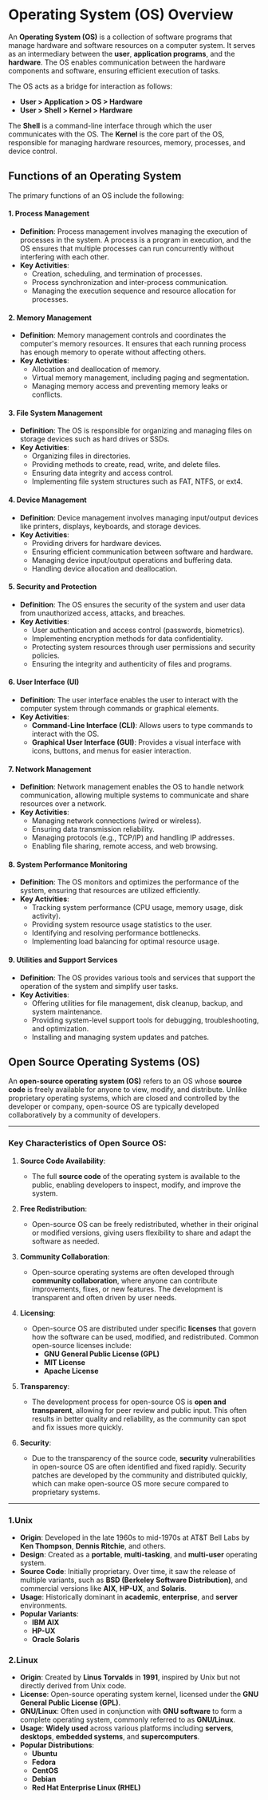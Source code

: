 # **Operating System (OS) Overview**

An **Operating System (OS)** is a collection of software programs that manage hardware and software resources on a computer system. It serves as an intermediary between the **user**, **application programs**, and the **hardware**. The OS enables communication between the hardware components and software, ensuring efficient execution of tasks.

The OS acts as a bridge for interaction as follows:
- **User > Application > OS > Hardware**
- **User > Shell > Kernel > Hardware**

The **Shell** is a command-line interface through which the user communicates with the OS. The **Kernel** is the core part of the OS, responsible for managing hardware resources, memory, processes, and device control.

## **Functions of an Operating System**

The primary functions of an OS include the following:

#### 1. **Process Management**
   - **Definition**: Process management involves managing the execution of processes in the system. A process is a program in execution, and the OS ensures that multiple processes can run concurrently without interfering with each other.
   - **Key Activities**:
     - Creation, scheduling, and termination of processes.
     - Process synchronization and inter-process communication.
     - Managing the execution sequence and resource allocation for processes.

#### 2. **Memory Management**
   - **Definition**: Memory management controls and coordinates the computer's memory resources. It ensures that each running process has enough memory to operate without affecting others.
   - **Key Activities**:
     - Allocation and deallocation of memory.
     - Virtual memory management, including paging and segmentation.
     - Managing memory access and preventing memory leaks or conflicts.

#### 3. **File System Management**
   - **Definition**: The OS is responsible for organizing and managing files on storage devices such as hard drives or SSDs.
   - **Key Activities**:
     - Organizing files in directories.
     - Providing methods to create, read, write, and delete files.
     - Ensuring data integrity and access control.
     - Implementing file system structures such as FAT, NTFS, or ext4.

#### 4. **Device Management**
   - **Definition**: Device management involves managing input/output devices like printers, displays, keyboards, and storage devices.
   - **Key Activities**:
     - Providing drivers for hardware devices.
     - Ensuring efficient communication between software and hardware.
     - Managing device input/output operations and buffering data.
     - Handling device allocation and deallocation.

#### 5. **Security and Protection**
   - **Definition**: The OS ensures the security of the system and user data from unauthorized access, attacks, and breaches.
   - **Key Activities**:
     - User authentication and access control (passwords, biometrics).
     - Implementing encryption methods for data confidentiality.
     - Protecting system resources through user permissions and security policies.
     - Ensuring the integrity and authenticity of files and programs.

#### 6. **User Interface (UI)**
   - **Definition**: The user interface enables the user to interact with the computer system through commands or graphical elements.
   - **Key Activities**:
     - **Command-Line Interface (CLI)**: Allows users to type commands to interact with the OS.
     - **Graphical User Interface (GUI)**: Provides a visual interface with icons, buttons, and menus for easier interaction.

#### 7. **Network Management**
   - **Definition**: Network management enables the OS to handle network communication, allowing multiple systems to communicate and share resources over a network.
   - **Key Activities**:
     - Managing network connections (wired or wireless).
     - Ensuring data transmission reliability.
     - Managing protocols (e.g., TCP/IP) and handling IP addresses.
     - Enabling file sharing, remote access, and web browsing.

#### 8. **System Performance Monitoring**
   - **Definition**: The OS monitors and optimizes the performance of the system, ensuring that resources are utilized efficiently.
   - **Key Activities**:
     - Tracking system performance (CPU usage, memory usage, disk activity).
     - Providing system resource usage statistics to the user.
     - Identifying and resolving performance bottlenecks.
     - Implementing load balancing for optimal resource usage.

#### 9. **Utilities and Support Services**
   - **Definition**: The OS provides various tools and services that support the operation of the system and simplify user tasks.
   - **Key Activities**:
     - Offering utilities for file management, disk cleanup, backup, and system maintenance.
     - Providing system-level support tools for debugging, troubleshooting, and optimization.
     - Installing and managing system updates and patches.


## **Open Source Operating Systems (OS)**

An **open-source operating system (OS)** refers to an OS whose **source code** is freely available for anyone to view, modify, and distribute. Unlike proprietary operating systems, which are closed and controlled by the developer or company, open-source OS are typically developed collaboratively by a community of developers.

---

### **Key Characteristics of Open Source OS**:
1. **Source Code Availability**:  
   - The full **source code** of the operating system is available to the public, enabling developers to inspect, modify, and improve the system.

2. **Free Redistribution**:  
   - Open-source OS can be freely redistributed, whether in their original or modified versions, giving users flexibility to share and adapt the software as needed.

3. **Community Collaboration**:  
   - Open-source operating systems are often developed through **community collaboration**, where anyone can contribute improvements, fixes, or new features. The development is transparent and often driven by user needs.

4. **Licensing**:  
   - Open-source OS are distributed under specific **licenses** that govern how the software can be used, modified, and redistributed. Common open-source licenses include:
     - **GNU General Public License (GPL)**
     - **MIT License**
     - **Apache License**

5. **Transparency**:  
   - The development process for open-source OS is **open and transparent**, allowing for peer review and public input. This often results in better quality and reliability, as the community can spot and fix issues more quickly.

6. **Security**:  
   - Due to the transparency of the source code, **security** vulnerabilities in open-source OS are often identified and fixed rapidly. Security patches are developed by the community and distributed quickly, which can make open-source OS more secure compared to proprietary systems.


---

### **1.Unix**
- **Origin**: Developed in the late 1960s to mid-1970s at AT&T Bell Labs by **Ken Thompson**, **Dennis Ritchie**, and others.
- **Design**: Created as a **portable**, **multi-tasking**, and **multi-user** operating system.
- **Source Code**: Initially proprietary. Over time, it saw the release of multiple variants, such as **BSD (Berkeley Software Distribution)**, and commercial versions like **AIX**, **HP-UX**, and **Solaris**.
- **Usage**: Historically dominant in **academic**, **enterprise**, and **server** environments. 
- **Popular Variants**: 
  - **IBM AIX**
  - **HP-UX**
  - **Oracle Solaris**
  

### **2.Linux**
- **Origin**: Created by **Linus Torvalds** in **1991**, inspired by Unix but not directly derived from Unix code.
- **License**: Open-source operating system kernel, licensed under the **GNU General Public License (GPL)**.
- **GNU/Linux**: Often used in conjunction with **GNU software** to form a complete operating system, commonly referred to as **GNU/Linux**.
- **Usage**: **Widely used** across various platforms including **servers**, **desktops**, **embedded systems**, and **supercomputers**.
- **Popular Distributions**:
  - **Ubuntu**
  - **Fedora**
  - **CentOS**
  - **Debian**
  - **Red Hat Enterprise Linux (RHEL)**

